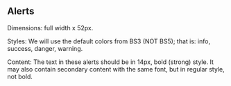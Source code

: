 ## **Alerts**

Dimensions: full width x 52px.

Styles: We will use the default colors from BS3 (NOT BS5); that is: info, success, danger, warning.

Content: The text in these alerts should be in 14px, bold (strong) style. It may also contain secondary content with the same font, but in regular style, not bold.
